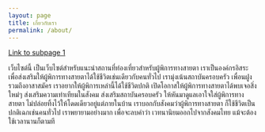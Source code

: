```yaml
---
layout: page
title: เกี่ยวกับเรา
permalink: /about/
---
```

[Link to subpage 1](/BlindTravel/subpage1/)

เว็บไซต์นี้ เป็นเว็บไซต์สำหรับแนะนำสถานที่ท่องเที่ยวสำหรับผู้พิการทางสายตา
เราเป็นองค์กรอิสระ เพื่อส่งเสริมให้ผู้พิการทางสายตาได้ใช้ชีวิตเช่นเดียวกับคนทั่วไป เรามุ่งเน้นสถาบันครอบครัว เพื่อนฝูง รวมถึงอาสาสมัคร เราอยากให้ผู้พิการเหล่านี้ได้ใช้ชีวิตปกติ เปิดโอกาสให้ผู้พิการทางสายตาได้พบเจอสิ่งใหม่ๆ ส่งเสริมความเท่าเทียมในสังคม ส่งเสริมสถาบันครอบครัว ให้หันมาดูแลเอาใจใส่ผู้พิการทางสายตา ไม่ปล่อยทิ้งไว้ให้โดดเดียวอยู่แต่ภายในบ้าน เราบอกกับสังคมว่าผู้พิการทางสายตา ก็ใช้ชีวิตเป็นปกติเฉกเช่นคนทั่วไป เราพยายามอย่างมาก เพื่อจะลบคำว่า เวทนานิยมออกไปจากสังคมไทย แม้จะต้องใช้เวลานานก็ตามที